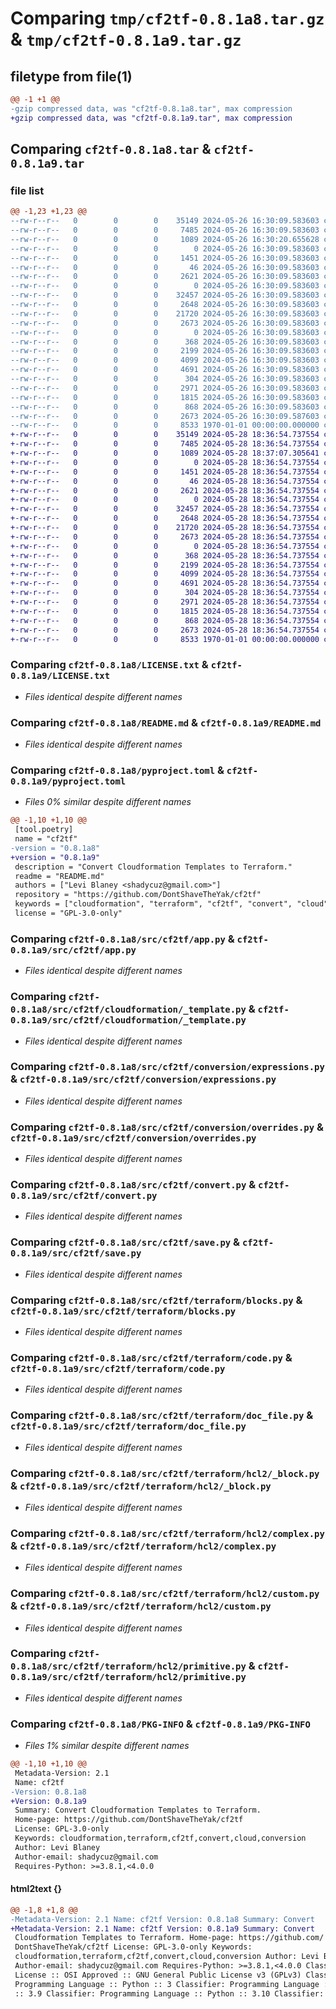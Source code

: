 # Comparing `tmp/cf2tf-0.8.1a8.tar.gz` & `tmp/cf2tf-0.8.1a9.tar.gz`

## filetype from file(1)

```diff
@@ -1 +1 @@
-gzip compressed data, was "cf2tf-0.8.1a8.tar", max compression
+gzip compressed data, was "cf2tf-0.8.1a9.tar", max compression
```

## Comparing `cf2tf-0.8.1a8.tar` & `cf2tf-0.8.1a9.tar`

### file list

```diff
@@ -1,23 +1,23 @@
--rw-r--r--   0        0        0    35149 2024-05-26 16:30:09.583603 cf2tf-0.8.1a8/LICENSE.txt
--rw-r--r--   0        0        0     7485 2024-05-26 16:30:09.583603 cf2tf-0.8.1a8/README.md
--rw-r--r--   0        0        0     1089 2024-05-26 16:30:20.655628 cf2tf-0.8.1a8/pyproject.toml
--rw-r--r--   0        0        0        0 2024-05-26 16:30:09.583603 cf2tf-0.8.1a8/src/cf2tf/__init__.py
--rw-r--r--   0        0        0     1451 2024-05-26 16:30:09.583603 cf2tf-0.8.1a8/src/cf2tf/app.py
--rw-r--r--   0        0        0       46 2024-05-26 16:30:09.583603 cf2tf-0.8.1a8/src/cf2tf/cloudformation/__init__.py
--rw-r--r--   0        0        0     2621 2024-05-26 16:30:09.583603 cf2tf-0.8.1a8/src/cf2tf/cloudformation/_template.py
--rw-r--r--   0        0        0        0 2024-05-26 16:30:09.583603 cf2tf-0.8.1a8/src/cf2tf/conversion/__init__.py
--rw-r--r--   0        0        0    32457 2024-05-26 16:30:09.583603 cf2tf-0.8.1a8/src/cf2tf/conversion/expressions.py
--rw-r--r--   0        0        0     2648 2024-05-26 16:30:09.583603 cf2tf-0.8.1a8/src/cf2tf/conversion/overrides.py
--rw-r--r--   0        0        0    21720 2024-05-26 16:30:09.583603 cf2tf-0.8.1a8/src/cf2tf/convert.py
--rw-r--r--   0        0        0     2673 2024-05-26 16:30:09.583603 cf2tf-0.8.1a8/src/cf2tf/save.py
--rw-r--r--   0        0        0        0 2024-05-26 16:30:09.583603 cf2tf-0.8.1a8/src/cf2tf/terraform/__init__.py
--rw-r--r--   0        0        0      368 2024-05-26 16:30:09.583603 cf2tf-0.8.1a8/src/cf2tf/terraform/_configuration.py
--rw-r--r--   0        0        0     2199 2024-05-26 16:30:09.583603 cf2tf-0.8.1a8/src/cf2tf/terraform/blocks.py
--rw-r--r--   0        0        0     4099 2024-05-26 16:30:09.583603 cf2tf-0.8.1a8/src/cf2tf/terraform/code.py
--rw-r--r--   0        0        0     4691 2024-05-26 16:30:09.583603 cf2tf-0.8.1a8/src/cf2tf/terraform/doc_file.py
--rw-r--r--   0        0        0      304 2024-05-26 16:30:09.583603 cf2tf-0.8.1a8/src/cf2tf/terraform/hcl2/__init__.py
--rw-r--r--   0        0        0     2971 2024-05-26 16:30:09.583603 cf2tf-0.8.1a8/src/cf2tf/terraform/hcl2/_block.py
--rw-r--r--   0        0        0     1815 2024-05-26 16:30:09.583603 cf2tf-0.8.1a8/src/cf2tf/terraform/hcl2/complex.py
--rw-r--r--   0        0        0      868 2024-05-26 16:30:09.583603 cf2tf-0.8.1a8/src/cf2tf/terraform/hcl2/custom.py
--rw-r--r--   0        0        0     2673 2024-05-26 16:30:09.587603 cf2tf-0.8.1a8/src/cf2tf/terraform/hcl2/primitive.py
--rw-r--r--   0        0        0     8533 1970-01-01 00:00:00.000000 cf2tf-0.8.1a8/PKG-INFO
+-rw-r--r--   0        0        0    35149 2024-05-28 18:36:54.737554 cf2tf-0.8.1a9/LICENSE.txt
+-rw-r--r--   0        0        0     7485 2024-05-28 18:36:54.737554 cf2tf-0.8.1a9/README.md
+-rw-r--r--   0        0        0     1089 2024-05-28 18:37:07.305641 cf2tf-0.8.1a9/pyproject.toml
+-rw-r--r--   0        0        0        0 2024-05-28 18:36:54.737554 cf2tf-0.8.1a9/src/cf2tf/__init__.py
+-rw-r--r--   0        0        0     1451 2024-05-28 18:36:54.737554 cf2tf-0.8.1a9/src/cf2tf/app.py
+-rw-r--r--   0        0        0       46 2024-05-28 18:36:54.737554 cf2tf-0.8.1a9/src/cf2tf/cloudformation/__init__.py
+-rw-r--r--   0        0        0     2621 2024-05-28 18:36:54.737554 cf2tf-0.8.1a9/src/cf2tf/cloudformation/_template.py
+-rw-r--r--   0        0        0        0 2024-05-28 18:36:54.737554 cf2tf-0.8.1a9/src/cf2tf/conversion/__init__.py
+-rw-r--r--   0        0        0    32457 2024-05-28 18:36:54.737554 cf2tf-0.8.1a9/src/cf2tf/conversion/expressions.py
+-rw-r--r--   0        0        0     2648 2024-05-28 18:36:54.737554 cf2tf-0.8.1a9/src/cf2tf/conversion/overrides.py
+-rw-r--r--   0        0        0    21720 2024-05-28 18:36:54.737554 cf2tf-0.8.1a9/src/cf2tf/convert.py
+-rw-r--r--   0        0        0     2673 2024-05-28 18:36:54.737554 cf2tf-0.8.1a9/src/cf2tf/save.py
+-rw-r--r--   0        0        0        0 2024-05-28 18:36:54.737554 cf2tf-0.8.1a9/src/cf2tf/terraform/__init__.py
+-rw-r--r--   0        0        0      368 2024-05-28 18:36:54.737554 cf2tf-0.8.1a9/src/cf2tf/terraform/_configuration.py
+-rw-r--r--   0        0        0     2199 2024-05-28 18:36:54.737554 cf2tf-0.8.1a9/src/cf2tf/terraform/blocks.py
+-rw-r--r--   0        0        0     4099 2024-05-28 18:36:54.737554 cf2tf-0.8.1a9/src/cf2tf/terraform/code.py
+-rw-r--r--   0        0        0     4691 2024-05-28 18:36:54.737554 cf2tf-0.8.1a9/src/cf2tf/terraform/doc_file.py
+-rw-r--r--   0        0        0      304 2024-05-28 18:36:54.737554 cf2tf-0.8.1a9/src/cf2tf/terraform/hcl2/__init__.py
+-rw-r--r--   0        0        0     2971 2024-05-28 18:36:54.737554 cf2tf-0.8.1a9/src/cf2tf/terraform/hcl2/_block.py
+-rw-r--r--   0        0        0     1815 2024-05-28 18:36:54.737554 cf2tf-0.8.1a9/src/cf2tf/terraform/hcl2/complex.py
+-rw-r--r--   0        0        0      868 2024-05-28 18:36:54.737554 cf2tf-0.8.1a9/src/cf2tf/terraform/hcl2/custom.py
+-rw-r--r--   0        0        0     2673 2024-05-28 18:36:54.737554 cf2tf-0.8.1a9/src/cf2tf/terraform/hcl2/primitive.py
+-rw-r--r--   0        0        0     8533 1970-01-01 00:00:00.000000 cf2tf-0.8.1a9/PKG-INFO
```

### Comparing `cf2tf-0.8.1a8/LICENSE.txt` & `cf2tf-0.8.1a9/LICENSE.txt`

 * *Files identical despite different names*

### Comparing `cf2tf-0.8.1a8/README.md` & `cf2tf-0.8.1a9/README.md`

 * *Files identical despite different names*

### Comparing `cf2tf-0.8.1a8/pyproject.toml` & `cf2tf-0.8.1a9/pyproject.toml`

 * *Files 0% similar despite different names*

```diff
@@ -1,10 +1,10 @@
 [tool.poetry]
 name = "cf2tf"
-version = "0.8.1a8"
+version = "0.8.1a9"
 description = "Convert Cloudformation Templates to Terraform."
 readme = "README.md"
 authors = ["Levi Blaney <shadycuz@gmail.com>"]
 repository = "https://github.com/DontShaveTheYak/cf2tf"
 keywords = ["cloudformation", "terraform", "cf2tf", "convert", "cloud", "conversion"]
 license = "GPL-3.0-only"
```

### Comparing `cf2tf-0.8.1a8/src/cf2tf/app.py` & `cf2tf-0.8.1a9/src/cf2tf/app.py`

 * *Files identical despite different names*

### Comparing `cf2tf-0.8.1a8/src/cf2tf/cloudformation/_template.py` & `cf2tf-0.8.1a9/src/cf2tf/cloudformation/_template.py`

 * *Files identical despite different names*

### Comparing `cf2tf-0.8.1a8/src/cf2tf/conversion/expressions.py` & `cf2tf-0.8.1a9/src/cf2tf/conversion/expressions.py`

 * *Files identical despite different names*

### Comparing `cf2tf-0.8.1a8/src/cf2tf/conversion/overrides.py` & `cf2tf-0.8.1a9/src/cf2tf/conversion/overrides.py`

 * *Files identical despite different names*

### Comparing `cf2tf-0.8.1a8/src/cf2tf/convert.py` & `cf2tf-0.8.1a9/src/cf2tf/convert.py`

 * *Files identical despite different names*

### Comparing `cf2tf-0.8.1a8/src/cf2tf/save.py` & `cf2tf-0.8.1a9/src/cf2tf/save.py`

 * *Files identical despite different names*

### Comparing `cf2tf-0.8.1a8/src/cf2tf/terraform/blocks.py` & `cf2tf-0.8.1a9/src/cf2tf/terraform/blocks.py`

 * *Files identical despite different names*

### Comparing `cf2tf-0.8.1a8/src/cf2tf/terraform/code.py` & `cf2tf-0.8.1a9/src/cf2tf/terraform/code.py`

 * *Files identical despite different names*

### Comparing `cf2tf-0.8.1a8/src/cf2tf/terraform/doc_file.py` & `cf2tf-0.8.1a9/src/cf2tf/terraform/doc_file.py`

 * *Files identical despite different names*

### Comparing `cf2tf-0.8.1a8/src/cf2tf/terraform/hcl2/_block.py` & `cf2tf-0.8.1a9/src/cf2tf/terraform/hcl2/_block.py`

 * *Files identical despite different names*

### Comparing `cf2tf-0.8.1a8/src/cf2tf/terraform/hcl2/complex.py` & `cf2tf-0.8.1a9/src/cf2tf/terraform/hcl2/complex.py`

 * *Files identical despite different names*

### Comparing `cf2tf-0.8.1a8/src/cf2tf/terraform/hcl2/custom.py` & `cf2tf-0.8.1a9/src/cf2tf/terraform/hcl2/custom.py`

 * *Files identical despite different names*

### Comparing `cf2tf-0.8.1a8/src/cf2tf/terraform/hcl2/primitive.py` & `cf2tf-0.8.1a9/src/cf2tf/terraform/hcl2/primitive.py`

 * *Files identical despite different names*

### Comparing `cf2tf-0.8.1a8/PKG-INFO` & `cf2tf-0.8.1a9/PKG-INFO`

 * *Files 1% similar despite different names*

```diff
@@ -1,10 +1,10 @@
 Metadata-Version: 2.1
 Name: cf2tf
-Version: 0.8.1a8
+Version: 0.8.1a9
 Summary: Convert Cloudformation Templates to Terraform.
 Home-page: https://github.com/DontShaveTheYak/cf2tf
 License: GPL-3.0-only
 Keywords: cloudformation,terraform,cf2tf,convert,cloud,conversion
 Author: Levi Blaney
 Author-email: shadycuz@gmail.com
 Requires-Python: >=3.8.1,<4.0.0
```

#### html2text {}

```diff
@@ -1,8 +1,8 @@
-Metadata-Version: 2.1 Name: cf2tf Version: 0.8.1a8 Summary: Convert
+Metadata-Version: 2.1 Name: cf2tf Version: 0.8.1a9 Summary: Convert
 Cloudformation Templates to Terraform. Home-page: https://github.com/
 DontShaveTheYak/cf2tf License: GPL-3.0-only Keywords:
 cloudformation,terraform,cf2tf,convert,cloud,conversion Author: Levi Blaney
 Author-email: shadycuz@gmail.com Requires-Python: >=3.8.1,<4.0.0 Classifier:
 License :: OSI Approved :: GNU General Public License v3 (GPLv3) Classifier:
 Programming Language :: Python :: 3 Classifier: Programming Language :: Python
 :: 3.9 Classifier: Programming Language :: Python :: 3.10 Classifier:
```

